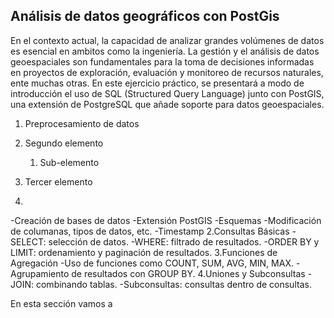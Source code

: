 ## Análisis de datos geográficos con PostGis

En el contexto actual, la capacidad de analizar grandes volúmenes de datos es esencial en ambitos como la ingeniería. La gestión y el análisis de datos geoespaciales son fundamentales para la toma de decisiones informadas en proyectos de exploración, evaluación y monitoreo de recursos naturales, ente muchas otras. En este ejercicio práctico, se presentará a modo de introducción el uso de SQL (Structured Query Language) junto con PostGIS, una extensión de PostgreSQL que añade soporte para datos geoespaciales.

1. Preprocesamiento de datos
2. Segundo elemento
   1. Sub-elemento
3. Tercer elemento

1.
-Creación de bases de datos 
-Extensión PostGIS 
-Esquemas 
-Modificación de columanas, tipos de datos, etc.
-Timestamp
2.Consultas Básicas
  -SELECT: selección de datos.
  -WHERE: filtrado de resultados.
  -ORDER BY y LIMIT: ordenamiento y paginación de resultados.
3.Funciones de Agregación
  -Uso de funciones como COUNT, SUM, AVG, MIN, MAX.
  -Agrupamiento de resultados con GROUP BY.
4.Uniones y Subconsultas
-JOIN: combinando tablas.
-Subconsultas: consultas dentro de consultas.



En esta sección vamos a 
```sql

```



